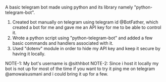 A basic telegram bot made using python and its library namely "python-telegram-bot".
1. Created bot manually on telegram using telegram id @BotFather, which created a bot for me and gave me an API key for me to be able to control it.
2. Wrote a python script using "python-telegram-bot" and added a few basic commands and handlers associated with it.
3. Used "dotenv" module in order to hide my API key and keep it secure by having it locally.

NOTE-1: My bot's username is @sithhbot 
NOTE-2: Since i host it locally my bot is not up for most of the time if you want to try it ping me on telegram @amowaisusmani and i could bring it up for a few.

